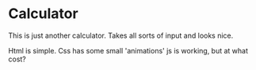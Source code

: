 # Calculator

This is just another calculator.
Takes all sorts of input and looks nice.

Html is simple.
Css has some small 'animations'
js is working, but at what cost?